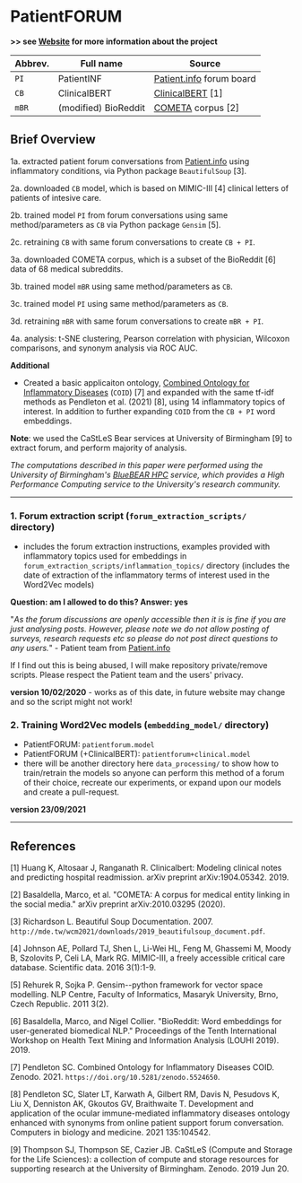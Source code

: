 # PatientFORUM

**>> see [Website](https://sap218.github.io/patientFORUM) for more information about the project**

| Abbrev. | Full name | Source |
| --- | --- | --- |
| `PI` | PatientINF | [Patient.info](https://patient.info/forums) forum board |
| `CB` | ClinicalBERT | [ClinicalBERT](https://github.com/kexinhuang12345/clinicalBERT) [1] |
| `mBR` | (modified) BioReddit | [COMETA](https://github.com/cambridgeltl/cometa) corpus [2] |

## Brief Overview

1a. extracted patient forum conversations from [Patient.info](https://patient.info/forums) using inflammatory conditions, via Python package `BeautifulSoup` [3].

2a. downloaded `CB` model, which is based on MIMIC-III [4] clinical letters of patients of intesive care.

2b. trained model `PI` from forum conversations using same method/parameters as `CB` via Python package `Gensim` [5].

2c. retraining `CB` with same forum conversations to create `CB + PI`.

3a. downloaded COMETA corpus, which is a subset of the BioReddit [6] data of 68 medical subreddits.

3b. trained model `mBR` using same method/parameters as `CB`.

3c. trained model `PI` using same method/parameters as `CB`.

3d. retraining `mBR` with same forum conversations to create `mBR + PI`.

4a. analysis: t-SNE clustering, Pearson correlation with physician, Wilcoxon comparisons, and synonym analysis via ROC AUC.

**Additional**

- Created a basic applicaiton ontology, [Combined Ontology for Inflammatory Diseases](https://github.com/sap218/coid/) (`COID`) [7] and expanded with the same tf-idf methods as Pendleton et al. (2021) [8], using 14 inflammatory topics of interest. In addition to further expanding `COID` from the `CB + PI` word embeddings.

**Note**: we used the CaStLeS Bear services at University of Birmingham [9] to extract forum, and perform majority of analysis.

*The computations described in this paper were performed using the University of Birmingham's [BlueBEAR HPC](http://www.birmingham.ac.uk/bear) service, which provides a High Performance Computing service to the University's research community.*

---

### 1. Forum extraction script (`forum_extraction_scripts/` directory)
- includes the forum extraction instructions, examples provided with inflammatory topics used for embeddings in `forum_extraction_scripts/inflammation_topics/` directory (includes the date of extraction of the inflammatory terms of interest used in the Word2Vec models)

**Question: am I allowed to do this? Answer: yes**

"*As the forum discussions are openly accessible then it is is fine if you are just analysing posts. However, please note we do not allow posting of surveys, research requests etc so please do not post direct questions to any users.*" - Patient team from [Patient.info](https://patient.info/forums)

If I find out this is being abused, I will make repository private/remove scripts. Please respect the Patient team and the users' privacy. 

**version 10/02/2020** - works as of this date, in future website may change and so the script might not work!

### 2. Training Word2Vec models (`embedding_model/` directory)
- PatientFORUM: `patientforum.model`
- PatientFORUM (+ClinicalBERT): `patientforum+clinical.model`
- there will be another directory here `data_processing/` to show how to train/retrain the models so anyone can perform this method of a forum of their choice, recreate our experiments, or expand upon our models and create a pull-request.

**version 23/09/2021**

---

## References

[1] Huang K, Altosaar J, Ranganath R. Clinicalbert: Modeling clinical notes and predicting hospital readmission. arXiv preprint arXiv:1904.05342. 2019.

[2] Basaldella, Marco, et al. "COMETA: A corpus for medical entity linking in the social media." arXiv preprint arXiv:2010.03295 (2020).

[3] Richardson L. Beautiful Soup Documentation. 2007. `http://mde.tw/wcm2021/downloads/2019_beautifulsoup_document.pdf`.

[4] Johnson AE, Pollard TJ, Shen L, Li-Wei HL, Feng M, Ghassemi M, Moody B, Szolovits P, Celi LA, Mark RG. MIMIC-III, a freely accessible critical care database. Scientific data. 2016 3(1):1-9.

[5] Rehurek R, Sojka P. Gensim--python framework for vector space modelling. NLP Centre, Faculty of Informatics, Masaryk University, Brno, Czech Republic. 2011 3(2).

[6] Basaldella, Marco, and Nigel Collier. "BioReddit: Word embeddings for user-generated biomedical NLP." Proceedings of the Tenth International Workshop on Health Text Mining and Information Analysis (LOUHI 2019). 2019.

[7] Pendleton SC. Combined Ontology for Inflammatory Diseases COID. Zenodo. 2021. `https://doi.org/10.5281/zenodo.5524650`.

[8] Pendleton SC, Slater LT, Karwath A, Gilbert RM, Davis N, Pesudovs K, Liu X, Denniston AK, Gkoutos GV, Braithwaite T. Development and application of the ocular immune-mediated inflammatory diseases ontology enhanced with synonyms from online patient support forum conversation. Computers in biology and medicine. 2021 135:104542.

[9] Thompson SJ, Thompson SE, Cazier JB. CaStLeS (Compute and Storage for the Life Sciences): a collection of compute and storage resources for supporting research at the University of Birmingham. Zenodo. 2019 Jun 20.

